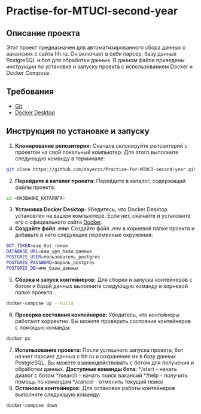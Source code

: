 # Practise-for-MTUCI-second-year
## Описание проекта
Этот проект предназначен для автоматизированного сбора данных о вакансиях с сайта hh.ru.
Он включает в себя парсер, базу данных PostgreSQL и бот для обработки данных.
В данном файле приведены инструкции по установке и запуску проекта с использованием Docker и Docker Compose.
## Требования
* [Git](https://git-scm.com)
* [Docker Desktop](https://www.docker.com/products/docker-desktop/)
## Инструкция по установке и запуску
1. **Клонирование репозитория:**
Сначала склонируйте репозиторий с проектом на свой локальный компьютер. Для этого выполните следующую команду в терминале:
```bash
git clone https://github.com/dayerzz/Practise-for-MTUCI-second-year.git
```
2. **Перейдите в каталог проекта:**
Перейдите в каталог, содержащий файлы проекта:
```bash
cd <НАЗВАНИЕ_КАТАЛОГА>
```
3. **Установка Docker Desktop:**
Убедитесь, что Docker Desktop установлен на вашем компьютере. Если нет, скачайте и установите его с официального сайта [Docker](https://www.docker.com/products/docker-desktop/).
4. **Создайте файл .env:**
Создайте файл .env в корневой папке проекта и добавьте в него следующие переменные окружения:
```bash
BOT_TOKEN=ваш_бот_токен
DATABASE_URL=ваш_урл_базы_данных
POSTGRES_USER=пользователь_postgres
POSTGRES_PASSWORD=пароль_postgres
POSTGRES_DB=имя_базы_данных
```
5. **Сборка и запуск контейнеров:**
Для сборки и запуска контейнеров c ботом и базой данных выполните следующую команду в корневой папке проекта:
```bash
docker-compose up --build
```
6. **Проверка состояния контейнеров:**
Убедитесь, что контейнеры работают корректно. Вы можете проверить состояние контейнеров с помощью команды:
```bash
docker ps
```
7. **Использование проекта:**
После успешного запуска проекта, бот начнет парсинг данных с hh.ru и сохранение их в базу данных PostgreSQL. Вы можете взаимодействовать с ботом для получения и обработки данных.
 **Доступные команды бота:**
*/start - начать диалог с ботом
*/search - начать поиск вакансий
*/help - получить помощь по командам
*/cancel - отменить текущий поиск
8. **Остановка контейнеров:**
Для остановки работы контейнеров выполните следующую команду:
```bash
docker-compose down
```

